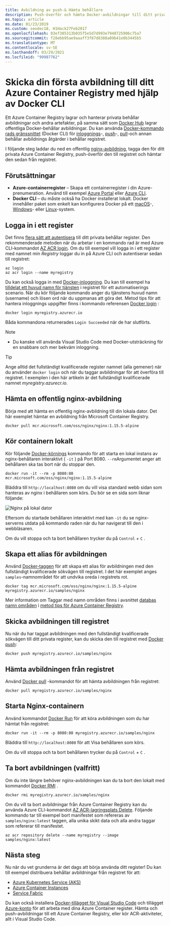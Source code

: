 ```yaml
---
title: Avbildning av push-& Hämta behållare
description: Push-överför och hämta Docker-avbildningar till ditt privata behållar register i Azure med hjälp av Docker CLI
ms.topic: article
ms.date: 01/23/2019
ms.custom: seodec18, H1Hack27Feb2017
ms.openlocfilehash: 83ef385313b035f5e5d7d993e7948725906c75a7
ms.sourcegitcommit: f28ebb95ae9aaaff3f87d8388a09b41e0b3445b5
ms.translationtype: MT
ms.contentlocale: sv-SE
ms.lasthandoff: 03/29/2021
ms.locfileid: "99987762"
---
```

# <a name="push-your-first-image-to-your-azure-container-registry-using-the-docker-cli"></a>Skicka din första avbildning till ditt Azure Container Registry med hjälp av Docker CLI

Ett Azure Container Registry lagrar och hanterar privata behållar avbildningar och andra artefakter, på samma sätt som [Docker Hub](https://hub.docker.com/) lagrar offentliga Docker-behållar avbildningar. Du kan använda [Docker-kommando rads gränssnittet](https://docs.docker.com/engine/reference/commandline/cli/) (Docker CLI) för [inloggnings](https://docs.docker.com/engine/reference/commandline/login/)-, [push](https://docs.docker.com/engine/reference/commandline/push/)-, [pull](https://docs.docker.com/engine/reference/commandline/pull/)-och annan behållar avbildnings åtgärder i behållar registret.

I följande steg laddar du ned en offentlig [nginx-avbildning](https://store.docker.com/images/nginx), tagga den för ditt privata Azure Container Registry, push-överför den till registret och hämtar den sedan från registret.

## <a name="prerequisites"></a>Förutsättningar

* **Azure-containerregister** – Skapa ett containerregister i din Azure-prenumeration. Använd till exempel [Azure Portal](container-registry-get-started-portal.md) eller [Azure CLI](container-registry-get-started-azure-cli.md).
* **Docker CLI** – du måste också ha Docker installerat lokalt. Docker innehåller paket som enkelt kan konfigurera Docker på ett [macOS][docker-mac]-, [Windows][docker-windows]- eller [Linux][docker-linux]-system.

## <a name="log-in-to-a-registry"></a>Logga in i ett register

Det finns [flera sätt att autentisera](container-registry-authentication.md) till ditt privata behållar register. Den rekommenderade metoden när du arbetar i en kommando rad är med Azure CLI-kommandot [AZ ACR login](/cli/azure/acr#az-acr-login). Om du till exempel vill logga in i ett register med namnet min *Registry* loggar du in på Azure CLI och autentiserar sedan till registret:

```azurecli
az login
az acr login --name myregistry
```

Du kan också logga in med [Docker-inloggning](https://docs.docker.com/engine/reference/commandline/login/). Du kan till exempel ha [tilldelat ett huvud namn för tjänsten](container-registry-authentication.md#service-principal) i registret för ett automatiserings scenario. När du kör följande kommando anger du tjänstens huvud namn (username) och lösen ord när du uppmanas att göra det. Metod tips för att hantera inloggnings uppgifter finns i kommando referensen [Docker login](https://docs.docker.com/engine/reference/commandline/login/) :

```
docker login myregistry.azurecr.io
```

Båda kommandona returnerades `Login Succeeded` när de har slutförts.
> [!NOTE]
>* Du kanske vill använda Visual Studio Code med Docker-utsträckning för en snabbare och mer bekväm inloggning.

> [!TIP]
> Ange alltid det fullständigt kvalificerade register namnet (alla gemener) när du använder `docker login` och när du taggar avbildningar för att överföra till registret. I exemplen i den här artikeln är det fullständigt kvalificerade namnet *myregistry.azurecr.io*.

## <a name="pull-a-public-nginx-image"></a>Hämta en offentlig nginx-avbildning

Börja med att hämta en offentlig nginx-avbildning till din lokala dator. Det här exemplet hämtar en avbildning från Microsoft Container Registry.

```
docker pull mcr.microsoft.com/oss/nginx/nginx:1.15.5-alpine
```

## <a name="run-the-container-locally"></a>Kör containern lokalt

Kör följande [Docker-körnings](https://docs.docker.com/engine/reference/run/) kommando för att starta en lokal instans av nginx-behållaren interaktivt ( `-it` ) på Port 8080. `--rm`Argumentet anger att behållaren ska tas bort när du stoppar den.

```
docker run -it --rm -p 8080:80 mcr.microsoft.com/oss/nginx/nginx:1.15.5-alpine
```

Bläddra till `http://localhost:8080` om du vill visa standard webb sidan som hanteras av nginx i behållaren som körs. Du bör se en sida som liknar följande:

![Nginx på lokal dator](./media/container-registry-get-started-docker-cli/nginx.png)

Eftersom du startade behållaren interaktivt med kan `-it` du se nginx-serverns utdata på kommando raden när du har navigerat till den i webbläsaren.

Om du vill stoppa och ta bort behållaren trycker du på `Control` + `C` .

## <a name="create-an-alias-of-the-image"></a>Skapa ett alias för avbildningen

Använd [Docker-taggen](https://docs.docker.com/engine/reference/commandline/tag/) för att skapa ett alias för avbildningen med den fullständigt kvalificerade sökvägen till registret. I det här exemplet anges `samples`-namnområdet för att undvika oreda i registrets rot.

```
docker tag mcr.microsoft.com/oss/nginx/nginx:1.15.5-alpine myregistry.azurecr.io/samples/nginx
```

Mer information om Taggar med namn områden finns i avsnittet [databas namn områden](container-registry-best-practices.md#repository-namespaces) i [metod tips för Azure Container Registry](container-registry-best-practices.md).

## <a name="push-the-image-to-your-registry"></a>Skicka avbildningen till registret

Nu när du har taggat avbildningen med den fullständigt kvalificerade sökvägen till ditt privata register, kan du skicka den till registret med [Docker push](https://docs.docker.com/engine/reference/commandline/push/):

```
docker push myregistry.azurecr.io/samples/nginx
```

## <a name="pull-the-image-from-your-registry"></a>Hämta avbildningen från registret

Använd [Docker pull](https://docs.docker.com/engine/reference/commandline/pull/) -kommandot för att hämta avbildningen från registret:

```
docker pull myregistry.azurecr.io/samples/nginx
```

## <a name="start-the-nginx-container"></a>Starta Nginx-containern

Använd kommandot [Docker Run](https://docs.docker.com/engine/reference/run/) för att köra avbildningen som du har hämtat från registret:

```
docker run -it --rm -p 8080:80 myregistry.azurecr.io/samples/nginx
```

Bläddra till `http://localhost:8080` för att Visa behållaren som körs.

Om du vill stoppa och ta bort behållaren trycker du på `Control` + `C` .

## <a name="remove-the-image-optional"></a>Ta bort avbildningen (valfritt)

Om du inte längre behöver nginx-avbildningen kan du ta bort den lokalt med kommandot [Docker RMI](https://docs.docker.com/engine/reference/commandline/rmi/) .

```
docker rmi myregistry.azurecr.io/samples/nginx
```

Om du vill ta bort avbildningar från Azure Container Registry kan du använda Azure CLI-kommandot [AZ ACR-lagringsplats Delete](/cli/azure/acr/repository#az-acr-repository-delete). Följande kommando tar till exempel bort manifestet som refereras av `samples/nginx:latest` taggen, alla unika skikt data och alla andra taggar som refererar till manifestet.

```azurecli
az acr repository delete --name myregistry --image samples/nginx:latest
```

## <a name="next-steps"></a>Nästa steg

Nu när du vet grunderna är det dags att börja använda ditt register! Du kan till exempel distribuera behållar avbildningar från registret för att:

* [Azure Kubernetes Service (AKS)](../aks/tutorial-kubernetes-prepare-app.md)
* [Azure Container Instances](../container-instances/container-instances-tutorial-prepare-app.md)
* [Service Fabric](../service-fabric/service-fabric-tutorial-create-container-images.md)

Du kan också installera [Docker-tillägget för Visual Studio Code](https://code.visualstudio.com/docs/azure/docker) och tillägget [Azure-konto](https://marketplace.visualstudio.com/items?itemName=ms-vscode.azure-account) för att arbeta med dina Azure Container register. Hämta och push-avbildningar till ett Azure Container Registry, eller kör ACR-aktiviteter, allt i Visual Studio Code.


<!-- LINKS - external -->
[docker-linux]: https://docs.docker.com/engine/installation/#supported-platforms
[docker-mac]: https://docs.docker.com/docker-for-mac/
[docker-windows]: https://docs.docker.com/docker-for-windows/
